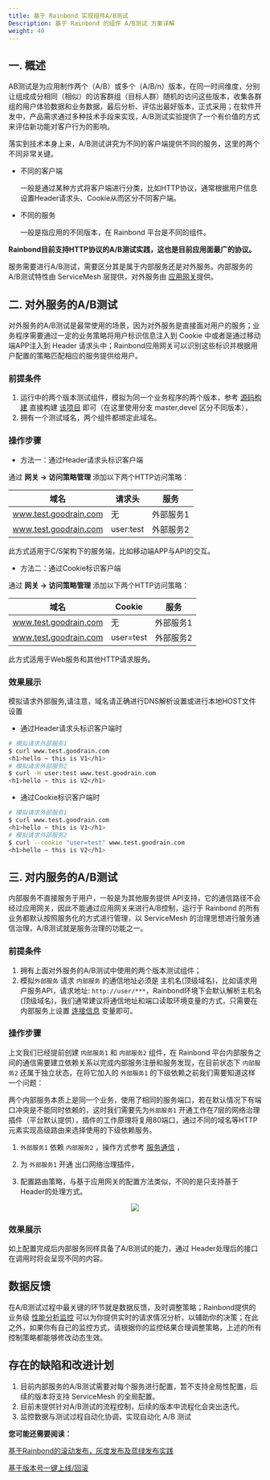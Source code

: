 ```yaml
---
title: 基于 Rainbond 实现组件A/B测试
Description: 基于 Rainbond 的组件 A/B测试 方案详解
weight: 40
---
```


## 一. 概述

AB测试是为应用制作两个（A/B）或多个（A/B/n）版本，在同一时间维度，分别让组成成分相同（相似）的访客群组（目标人群）随机的访问这些版本，收集各群组的用户体验数据和业务数据，最后分析、评估出最好版本，正式采用；在软件开发中，产品需求通过多种技术手段来实现，A/B测试实验提供了一个有价值的方式来评估新功能对客户行为的影响。

落实到技术本身上来，A/B测试讲究为不同的客户端提供不同的服务，这里的两个不同非常关键。

* 不同的客户端

  一般是通过某种方式将客户端进行分类，比如HTTP协议，通常根据用户信息设置Header请求头、Cookie从而区分不同客户端。

* 不同的服务

  一般是指应用的不同版本，在 Rainbond 平台是不同的组件。

**Rainbond目前支持HTTP协议的A/B测试实践，这也是目前应用面最广的协议。**

服务需要进行A/B测试，需要区分其是属于内部服务还是对外服务。内部服务的A/B测试特性由 ServiceMesh 层提供，对外服务由 [应用网关](../../get-start/concept/gateway/)提供。


## 二. 对外服务的A/B测试

对外服务的A/B测试是最常使用的场景，因为对外服务是直接面对用户的服务；业务程序需要通过一定的业务策略将用户标识信息注入到 Cookie 中或者是通过移动端APP注入到 Header 请求头中；Rainbond应用网关可以识别这些标识并根据用户配置的策略匹配相应的服务提供给用户。


### 前提条件

1. 运行中的两个版本测试组件，模拟为同一个业务程序的两个版本，参考 [源码构建](../../component-create/language-support/html) 直接构建 [该项目](https://github.com/Aaron-23/teststatic) 即可（在这里使用分支 master,devel 区分不同版本），
2. 拥有一个测试域名，两个组件都绑定此域名。

### 操作步骤

- 方法一：通过Header请求头标识客户端

通过 **网关 -> 访问策略管理** 添加以下两个HTTP访问策略：

| 域名         | 请求头    | 服务      |
| ------------ | --------- | --------- |
| www.test.goodrain.com | 无        | 外部服务1  |
| www.test.goodrain.com | user:test | 外部服务2 |

此方式适用于C/S架构下的服务端，比如移动端APP与API的交互。

- 方法二：通过Cookie标识客户端

通过 **网关 -> 访问策略管理** 添加以下两个HTTP访问策略：

| 域名         | Cookie    | 服务      |
| ------------ | --------- | --------- |
| www.test.goodrain.com | 无        | 外部服务1  |
| www.test.goodrain.com | user=test | 外部服务2 |

此方式适用于Web服务和其他HTTP请求服务。

### 效果展示

模拟请求外部服务,请注意，域名请正确进行DNS解析设置或进行本地HOST文件设置

- 通过Header请求头标识客户端时


```bash
# 模拟请求外部服务1
$ curl www.test.goodrain.com
<h1>hello ~ this is V1</h1>
# 模拟请求外部服务2
$ curl -H user:test www.test.goodrain.com
<h1>hello ~ this is V2</h1>
```


- 通过Cookie标识客户端时

```bash
# 模拟请求外部服务1
$ curl www.test.goodrain.com
<h1>hello ~ this is V1</h1>
# 模拟请求外部服务2
$ curl --cookie "user=test" www.test.goodrain.com
<h1>hello ~ this is V2</h1>
```


## 三. 对内服务的A/B测试

内部服务不直接服务于用户，一般是为其他服务提供 API支持，它的通信路径不会经过应用网关，因此不能通过应用网关来进行A/B控制，运行于 Rainbond 的所有业务都默认按照服务化的方式进行管理，以 ServiceMesh 的治理思想进行服务通信治理，A/B测试就是服务治理的功能之一。

### 前提条件

1. 拥有上面对外服务的A/B测试中使用的两个版本测试组件；
2. 模拟`外部服务` 请求 `内部服务` 的通信地址必须是 主机名(顶级域名)，比如请求用户服务API，请求地址: `http://user/***`，Rainbond环境下会默认解析主机名(顶级域名)，我们通常建议将通信地址和端口读取环境变量的方式，只需要在内部服务上设置 [连接信息](../../user-manual/component-connection/connection_env/) 变量即可。


### 操作步骤

上文我们已经提前创建 `内部服务1` 和 `内部服务2` 组件，在 Rainbond 平台内部服务之间的通信需要建立依赖关系以完成内部服务注册和服务发现，在目前状态下 `内部服务2` 还属于独立状态，在将它加入的 `外部服务1` 的下级依赖之前我们需要知道这样一个问题：

两个内部服务本质上是同一个业务，使用了相同的服务端口，若在默认情况下有端口冲突是不能同时依赖的，这时我们需要先为`外部服务1` 开通工作在7层的网络治理插件（平台默认提供），插件的工作原理将复用80端口，通过不同的域名等HTTP元素实现高级路由来选择使用的下级依赖服务。

1. `外部服务1` 依赖 `内部服务2` ，操作方式参考 [服务通信](http://localhost:1313/docs/user-manual/component-connection/regist_and_discover/) ，
2. 为 `外部服务1` 开通 出口网络治理插件，

3. 配置路由策略，与基于应用网关的配置方法类似，不同的是只支持基于Header的处理方式。

<center><img src="https://grstatic.oss-cn-shanghai.aliyuncs.com/images/docs/5.2/user-manual/best-practices/ab_testing/ab.png" /></center>

### 效果展示

如上配置完成后内部服务同样具备了A/B测试的能力，通过 Header处理后的接口在调用时将会呈现不同的内容。



## 数据反馈

在A/B测试过程中最关键的环节就是数据反馈，及时调整策略；Rainbond提供的业务级 [性能分析监控](../../user-manual/plugin-manage/tcm-plugin/) 可以为你提供实时的请求情况分析，以辅助你的决策；在此之外，如果你有自己的监控方式，请根据你的监控结果合理调整策略，上述的所有控制策略都能够修改动态生效。

## 存在的缺陷和改进计划

1. 目前内部服务的A/B测试需要对每个服务进行配置，暂不支持全局性配置，后续的版本将支持 ServiceMesh 的全局配置。
2. 目前未提供针对A/B测试的流程控制，后续的版本中流程化会突出迭代。
3. 监控数据与测试过程自动化协调，实现自动化 A/B 测试

**您可能还需要阅读：**

[基于Rainbond的滚动发布，灰度发布及蓝绿发布实践](../../get-start/best-practices/app_publishing/)

[基于版本号一键上线/回滚](../../get-start/best-practices/update-rollback/)

